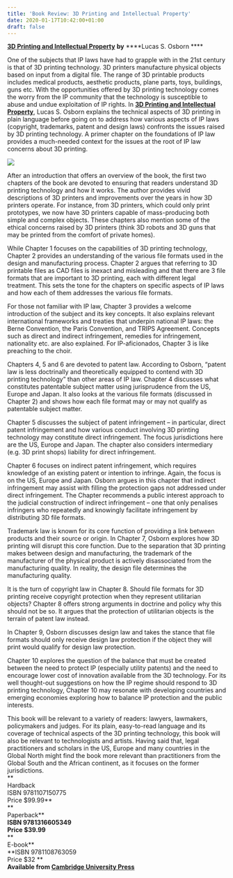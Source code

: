 ```yaml
---
title: 'Book Review: 3D Printing and Intellectual Property'
date: 2020-01-17T10:42:00+01:00
draft: false
---
```


**[3D Printing and Intellectual Property](https://www.cambridge.org/us/academic/subjects/law/intellectual-property/3d-printing-and-intellectual-property?format=HB)** **by** ****Lucas S. Osborn ****

  

One of the subjects that IP laws have had to grapple with in the 21st century is that of 3D printing technology. 3D printers manufacture physical objects based on input from a digital file. The range of 3D printable products includes medical products, aesthetic products, plane parts, toys, buildings, guns etc. With the opportunities offered by 3D printing technology comes the worry from the IP community that the technology is susceptible to abuse and undue exploitation of IP rights. In **[3D Printing and Intellectual Property](https://www.cambridge.org/core/books/3d-printing-and-intellectual-property/51CC8F7C029A9603102F605302233DB0#fndtn-contents)**, Lucas S. Osborn explains the technical aspects of 3D printing in plain language before going on to address how various aspects of IP laws (copyright, trademarks, patent and design laws) confronts the issues raised by 3D printing technology. A primer chapter on the foundations of IP law provides a much-needed context for the issues at the root of IP law concerns about 3D printing.

  

[![](https://1.bp.blogspot.com/-bwLyZp9OahI/XiF7OGM4xLI/AAAAAAAAA-o/GHG9G3vLCxQD1V3HzWeALMqW9rXekYRHACEwYBhgL/s400/Screen%2BShot%2B2020-01-17%2Bat%2B10.00.39%2BAM.png)](https://1.bp.blogspot.com/-bwLyZp9OahI/XiF7OGM4xLI/AAAAAAAAA-o/GHG9G3vLCxQD1V3HzWeALMqW9rXekYRHACEwYBhgL/s1600/Screen%2BShot%2B2020-01-17%2Bat%2B10.00.39%2BAM.png)

After an introduction that offers an overview of the book, the first two chapters of the book are devoted to ensuring that readers understand 3D printing technology and how it works. The author provides vivid descriptions of 3D printers and improvements over the years in how 3D printers operate. For instance, from 3D printers, which could only print prototypes, we now have 3D printers capable of mass-producing both simple and complex objects. These chapters also mention some of the ethical concerns raised by 3D printers (think 3D robots and 3D guns that may be printed from the comfort of private homes).  
  
While Chapter 1 focuses on the capabilities of 3D printing technology, Chapter 2 provides an understanding of the various file formats used in the design and manufacturing process. Chapter 2 argues that referring to 3D printable files as CAD files is inexact and misleading and that there are 3 file formats that are important to 3D printing, each with different legal treatment. This sets the tone for the chapters on specific aspects of IP laws and how each of them addresses the various file formats.  
  
For those not familiar with IP law, Chapter 3 provides a welcome introduction of the subject and its key concepts. It also explains relevant international frameworks and treaties that underpin national IP laws: the Berne Convention, the Paris Convention, and TRIPS Agreement. Concepts such as direct and indirect infringement, remedies for infringement, nationality etc. are also explained. For IP-aficionados, Chapter 3 is like preaching to the choir.  
  
Chapters 4, 5 and 6 are devoted to patent law. According to Osborn, “patent law is less doctrinally and theoretically equipped to contend with 3D printing technology” than other areas of IP law. Chapter 4 discusses what constitutes patentable subject matter using jurisprudence from the US, Europe and Japan. It also looks at the various file formats (discussed in Chapter 2) and shows how each file format may or may not qualify as patentable subject matter.  
  
Chapter 5 discusses the subject of patent infringement – in particular, direct patent infringement and how various conduct involving 3D printing technology may constitute direct infringement. The focus jurisdictions here are the US, Europe and Japan. The chapter also considers intermediary (e.g. 3D print shops) liability for direct infringement.  
  
Chapter 6 focuses on indirect patent infringement, which requires knowledge of an existing patent or intention to infringe. Again, the focus is on the US, Europe and Japan. Osborn argues in this chapter that indirect infringement may assist with filling the protection gaps not addressed under direct infringement. The Chapter recommends a public interest approach to the judicial construction of indirect infringement – one that only penalises infringers who repeatedly and knowingly facilitate infringement by distributing 3D file formats.  
  
Trademark law is known for its core function of providing a link between products and their source or origin. In Chapter 7, Osborn explores how 3D printing will disrupt this core function. Due to the separation that 3D printing makes between design and manufacturing, the trademark of the manufacturer of the physical product is actively disassociated from the manufacturing quality. In reality, the design file determines the manufacturing quality.  
  
It is the turn of copyright law in Chapter 8. Should file formats for 3D printing receive copyright protection when they represent utilitarian objects? Chapter 8 offers strong arguments in doctrine and policy why this should not be so. It argues that the protection of utilitarian objects is the terrain of patent law instead.  
  
In Chapter 9, Osborn discusses design law and takes the stance that file formats should only receive design law protection if the object they will print would qualify for design law protection.  
  
Chapter 10 explores the question of the balance that must be created between the need to protect IP (especially utility patents) and the need to encourage lower cost of innovation available from the 3D technology. For its well thought-out suggestions on how the IP regime should respond to 3D printing technology, Chapter 10 may resonate with developing countries and emerging economies exploring how to balance IP protection and the public interests.  
  
This book will be relevant to a variety of readers: lawyers, lawmakers, policymakers and judges. For its plain, easy-to-read language and its coverage of technical aspects of the 3D printing technology, this book will also be relevant to technologists and artists. Having said that, legal practitioners and scholars in the US, Europe and many countries in the Global North might find the book more relevant than practitioners from the Global South and the African continent, as it focuses on the former jurisdictions.  
**  
Hardback  
ISBN 9781107150775  
Price $99.99**  
**  
Paperback**  
**ISBN 9781316605349  
Price $39.99**  
**  
E-book**  
**ISBN 9781108763059  
Price $32 **  
**Available from [Cambridge University Press](https://www.cambridge.org/us/academic/subjects/law/intellectual-property/3d-printing-and-intellectual-property?format=HB)**
